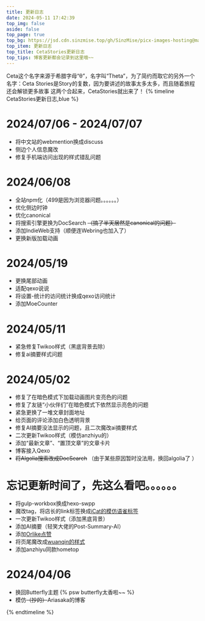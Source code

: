 ```yaml
---
title: 更新日志
date: 2024-05-11 17:42:39
top_img: false
aside: false
top_page: true
top_bg: https://jsd.cdn.sinzmise.top/gh/SinzMise/picx-images-hosting@master/20240511/t.mwm.3d4lwazymy.webp
top_item: 更新日志
top_title: CetaStories更新日志
top_tips: 博客更新都会记录到这里哦~~
---
```

Ceta这个名字来源于希腊字母“θ”，名字叫“Theta”，为了简约而取它的另外一个名字：Ceta
Stories是Story的复数，因为要讲述的故事太多太多，而且随着旅程还会解锁更多故事
这两个合起来，CetaStories就出来了！
{% timeline CetaStories更新日志,blue %}

<!-- timeline 2024/06（v1.8.0） -->

# 2024/07/06 - 2024/07/07
- 将中文站的webmention换成discuss
- 侧边个人信息魔改
- 修复手机端访问出现的样式错乱问题

<!-- endtimeline -->

<!-- timeline 2024/06（v1.7.0） -->

# 2024/06/08
- 全站npm化（499是因为浏览器问题。。。。。。）
- 优化侧边时钟
- 优化canonical
- 将搜索引擎更换为DocSearch ~~（搞了半天居然是canonical的问题）~~
- 添加IndieWeb支持（顺便连Webring也加入了）
- 更换新版加载动画

<!-- endtimeline -->

<!-- timeline 2024/05（v1.6.0） -->

# 2024/05/19
- 更换尾部动画
- 适配qexo说说
- 将设置-统计的访问统计换成qexo访问统计
- 添加MoeCounter
# 2024/05/11
- 紧急修复Twikoo样式（黑底背景去除）
- 修复ai摘要样式问题
# 2024/05/02
- 修复了在暗色模式下加载动画图片变亮色的问题
- 修复了友链“小伙伴们”在暗色模式下依然显示亮色的问题
- 紧急更换了一堆文章封面地址
- 给页面的评论添加白色透明背景
- 修复AI摘要没法显示的问题，且二次魔改ai摘要样式
- 二次更新Twikoo样式（模仿anzhiyu的）
- 添加“最新文章”、“置顶文章”的文章卡片
- 博客接入Qexo
- ~~将Algolia搜索改成DocSearch~~ （由于某些原因暂时没法用，换回algolia了 ）

<!-- endtimeline -->

<!-- timeline 2024/04（v1.5.0） -->

# 忘记更新时间了，先这么看吧。。。。。。
- 将gulp-workbox换成hexo-swpp
- 魔改tag，将店长的link标签换成[iCat的模仿语雀标签](https://meuicat.com/blog/42/#%E8%AF%AD%E9%9B%80%E5%90%8C%E6%AC%BE%E9%93%BE%E6%8E%A5%E5%8D%A1%E7%89%87)
- 一次更新Twikoo样式（添加黑底背景）
- 添加AI摘要（轻笑大佬的Post-Summary-AI）
- 添加[Orlike点赞](https://www.qcqx.cn/article/5de26c08.html)
- 将页尾魔改成[wuanqin的样式](https://uuanqin.top/p/91b7dad/)
- 添加anzhiyu同款hometop
# 2024/04/06
- 换回Butterfly主题 {% psw butterfly太香啦~~ %}
- 模仿~~（抄的）~~Ariasaka的博客

<!-- endtimeline -->


{% endtimeline %}
